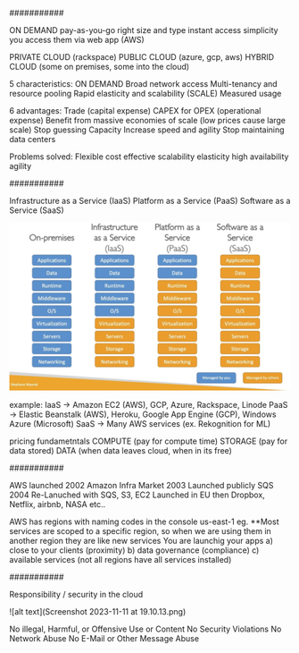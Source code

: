 ###########

ON DEMAND
pay-as-you-go
right size and type
instant access
simplicity
you access them via web app (AWS)

PRIVATE CLOUD (rackspace)
PUBLIC CLOUD (azure, gcp, aws)
HYBRID CLOUD (some on premises, some into the cloud)

5 characteristics:
ON DEMAND
Broad network access
Multi-tenancy and resource pooling
Rapid elasticity and scalability (SCALE)
Measured usage

6 advantages:
Trade (capital expense) CAPEX for OPEX (operational expense)
Benefit from massive economies of scale (low prices cause large scale)
Stop guessing Capacity
Increase speed and agility
Stop maintaining data centers

Problems solved:
Flexible
cost effective
scalability
elasticity
high availability
agility

###########

Infrastructure as a Service (IaaS)
Platform as a Service (PaaS)
Software as a Service (SaaS)

![alt text](iaas-paas-saas.png)


example:
IaaS -> Amazon EC2 (AWS), GCP, Azure, Rackspace, Linode
PaaS -> Elastic Beanstalk (AWS), Heroku, Google App Engine (GCP), Windows Azure (Microsoft)
SaaS  -> Many AWS services (ex. Rekognition for ML)

pricing fundametntals
COMPUTE (pay for compute time)
STORAGE (pay for data stored)
DATA (when data leaves cloud, when in its free)

###########

AWS launched 2002
Amazon Infra Market 2003
Launched publicly SQS 2004
Re-Lanuched with SQS, S3, EC2
Launched in EU 
then Dropbox, Netflix, airbnb, NASA etc..

AWS has regions with naming codes in the console
us-east-1 eg.
**Most services are scoped to a specific region, so when we are using them in another region they are like new services
You are launchig your apps 
a) close to your clients (proximity)
b) data governance (compliance)
c) available services (not all regions have all services installed)


###########

Responsibility / security in the cloud

![alt text](Screenshot 2023-11-11 at 19.10.13.png)


No illegal, Harmful, or Offensive Use or Content
No Security Violations
No Network Abuse
No E-Mail or Other Message Abuse
